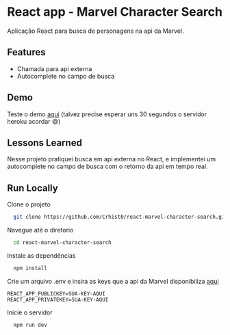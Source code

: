 # React app - Marvel Character Search

Aplicação React para busca de personagens na api da Marvel.

## Features

- Chamada para api externa
- Autocomplete no campo de busca

## Demo

Teste o demo [aqui](http://react-marvel-character-search.herokuapp.com/) (talvez precise esperar uns 30 segundos o servidor heroku acordar 😅)

## Lessons Learned

Nesse projeto pratiquei busca em api externa no React, e implementei um autocomplete no campo de busca com o retorno da api em tempo real.

## Run Locally

Clone o projeto

```bash
  git clone https://github.com/Crhist0/react-marvel-character-search.git
```

Navegue até o diretorio

```bash
  cd react-marvel-character-search
```

Instale as dependências

```bash
  npm install
```

Crie um arquivo .env e insira as keys que a api da Marvel disponibiliza [aqui](https://developer.marvel.com/account)

```env
REACT_APP_PUBLICKEY=SUA-KEY-AQUI
REACT_APP_PRIVATEKEY=SUA-KEY-AQUI
```

Inicie o servidor

```bash
  npm run dev
```
